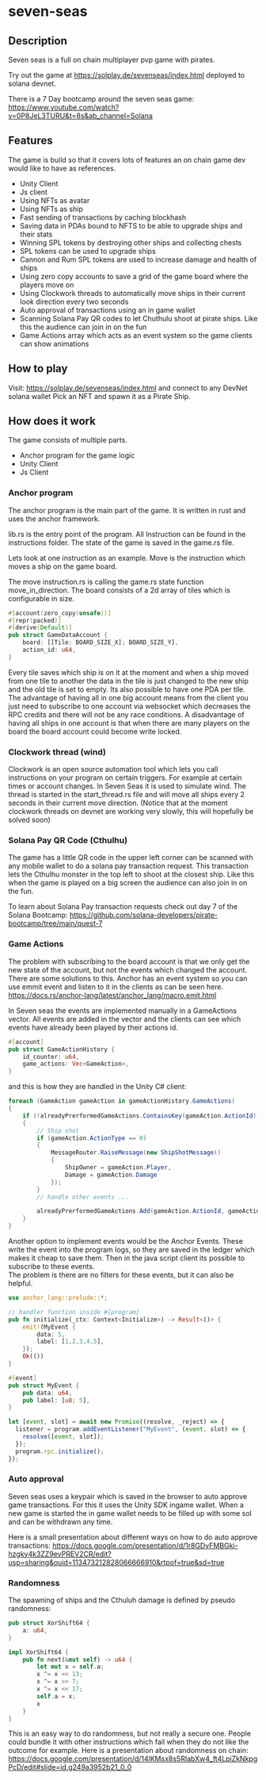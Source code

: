 # seven-seas

## Description

Seven seas is a full on chain multiplayer pvp game with pirates. 

Try out the game at https://solplay.de/sevenseas/index.html deployed to solana devnet. 

There is a 7 Day bootcamp around the seven seas game: 
https://www.youtube.com/watch?v=0P8JeL3TURU&t=8s&ab_channel=Solana

## Features

The game is build so that it covers lots of features an on chain game dev would like to have as references. 

- Unity Client 
- Js client 
- Using NFTs as avatar 
- Using NFTs as ship
- Fast sending of transactions by caching blockhash 
- Saving data in PDAs bound to NFTS to be able to upgrade ships and their stats 
- Winning SPL tokens by destroying other ships and collecting chests 
- SPL tokens can be used to upgrade ships 
- Cannon and Rum SPL tokens are used to increase damage and health of ships 
- Using zero copy accounts to save a grid of the game board where the players move on 
- Using Clockwork threads to automatically move ships in their current look direction every two seconds 
- Auto approval of transactions using an in game wallet 
- Scanning Solana Pay QR codes to let Chuthulu shoot at pirate ships. Like this the audience can join in on the fun 
- Game Actions array which acts as an event system so the game clients can show animations

## How to play

Visit: https://solplay.de/sevenseas/index.html and connect to any DevNet solana wallet 
Pick an NFT and spawn it as a Pirate Ship. 

## How does it work

The game consists of multiple parts. 

- Anchor program for the game logic 
- Unity Client 
- Js Client

### Anchor program

The anchor program is the main part of the game. It is written in rust and uses the anchor framework.

lib.rs is the entry point of the program. 
All Instruction can be found in the instructions folder. 
The state of the game is saved in the game.rs file. 

Lets look at one instruction as an example. 
Move is the instruction which moves a ship on the game board. 

The move instruction.rs is calling the game.rs state function move_in_direction.
The board consists of a 2d array of tiles which is configurable in size.

```rust 
#[account(zero_copy(unsafe))]
#[repr(packed)]
#[derive(Default)]
pub struct GameDataAccount {
    board: [[Tile; BOARD_SIZE_X]; BOARD_SIZE_Y],
    action_id: u64,
}
```

Every tile saves which ship is on it at the moment and when a ship moved from one tile to another the data in the tile is just changed to the new ship and the old tile is set to empty. 
Its also possible to have one PDA per tile. The advantage of having all in one big account means from the client you just need to subscribe to one account via websocket which decreases the RPC credits and there will not be any race conditions. A disadvantage of having all ships in one account is that when there are many players on the board the board account could become write locked. 


### Clockwork thread (wind)

Clockwork is an open source automation tool which lets you call instructions on your program on certain triggers. For example at certain times or account changes. 
In Seven Seas it is used to simulate wind. The thread is started in the start_thread.rs file and will move all ships every 2 seconds in their current move direction. (Notice that at the moment clockwork threads on devnet are working very slowly, this will hopefully be solved soon)


### Solana Pay QR Code (Cthulhu) 

The game has a little QR code in the upper left corner can be scanned with any mobile wallet to do a solana pay transaction request. This transaction lets the Cthulhu monster in the top left to shoot at the closest ship. Like this when the game is played on a big screen the audience can also join in on the fun. 

To learn about Solana Pay transaction requests check out day 7 of the Solana Bootcamp: 
https://github.com/solana-developers/pirate-bootcamp/tree/main/quest-7

### Game Actions 

The problem with subscribing to the board account is that we only get the new state of the account, but not the events which changed the account. 
There are some solutions to this. Anchor has an event system so you can use emmit event and listen to it in the clients as can be seen here. 
https://docs.rs/anchor-lang/latest/anchor_lang/macro.emit.html

In Seven seas the events are implemented manually in a GameActions vector. 
All events are added in the vector and the clients can see which events have already been played by their actions id.

```rust 
#[account]
pub struct GameActionHistory {
    id_counter: u64,
    game_actions: Vec<GameAction>,
}
```

and this is how they are handled in the Unity C# client:

```C#
foreach (GameAction gameAction in gameActionHistory.GameActions)
{
    if (!alreadyPrerformedGameActions.ContainsKey(gameAction.ActionId))
    {
        // Ship shot
        if (gameAction.ActionType == 0)
        {
            MessageRouter.RaiseMessage(new ShipShotMessage()
            {
                ShipOwner = gameAction.Player,
                Damage = gameAction.Damage
            });
        }
        // handle other events ...

        alreadyPrerformedGameActions.Add(gameAction.ActionId, gameAction);
    }
}
```

Another option to implement events would be the Anchor Events. These write the event into the program logs, so they are saved in the ledger which makes it cheap to save them. Then in the java script client its possible to subscribe to these events.  
The problem is there are no filters for these events, but it can also be helpful. 

```rust 
use anchor_lang::prelude::*;

// handler function inside #[program]
pub fn initialize(_ctx: Context<Initialize>) -> Result<()> {
    emit!(MyEvent {
        data: 5,
        label: [1,2,3,4,5],
    });
    Ok(())
}

#[event]
pub struct MyEvent {
    pub data: u64,
    pub label: [u8; 5],
}
```

```js
let [event, slot] = await new Promise((resolve, _reject) => {
  listener = program.addEventListener("MyEvent", (event, slot) => {
    resolve([event, slot]);
  });
  program.rpc.initialize();
});
```

### Auto approval 

Seven seas uses a keypair which is saved in the browser to auto approve game transactions. 
For this it uses the Unity SDK ingame wallet. 
When a new game is started the in game wallet needs to be filled up with some sol and can be withdrawn any time. 

Here is a small presentation about different ways on how to do auto approve transactions: 
https://docs.google.com/presentation/d/1r8GDvFMBGki-hzgky4k3ZZ9evPREV2CR/edit?usp=sharing&ouid=113473212828066666910&rtpof=true&sd=true


### Randomness 

The spawning of ships and the Cthuluh damage is defined by pseudo randomness: 

```Rust
pub struct XorShift64 {
    a: u64,
}

impl XorShift64 {
    pub fn next(&mut self) -> u64 {
        let mut x = self.a;
        x ^= x << 13;
        x ^= x >> 7;
        x ^= x << 17;
        self.a = x;
        x
    }
}
```

This is an easy way to do randomness, but not really a secure one. People could bundle it with other instructions which fail when they do not like the outcome for example. 
Here is a presentation about randomness on chain: 
https://docs.google.com/presentation/d/14lKMsx8s5RIabXw4_ft4LpiZkNkpgPcD/edit#slide=id.g249a3952b21_0_0









